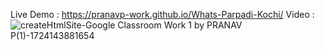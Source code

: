 Live Demo : https://pranavp-work.github.io/Whats-Parpadi-Kochi/
Video :
![createHtmlSite-Google Classroom Work 1 by PRANAV P(1)-1724143881654](https://github.com/user-attachments/assets/569a4cf0-8252-4e61-a811-171a9d2cc2d7)
